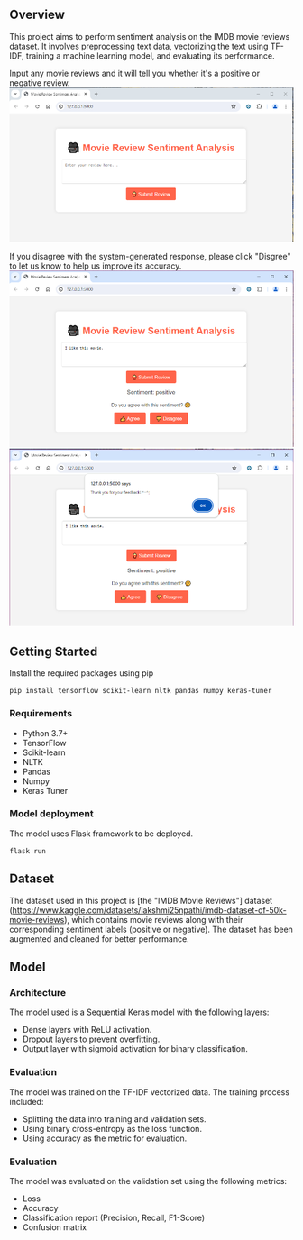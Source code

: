 ## Overview 

This project aims to perform sentiment analysis on the IMDB movie reviews dataset. It involves preprocessing text data, vectorizing the text using TF-IDF, training a machine learning model, and evaluating its performance.

Input any movie reviews and it will tell you whether it's a positive or negative review. 
![first sight](images/step_1.png)

If you disagree with the system-generated response, please click "Disgree" to let us know to help us improve its accuracy. 
![second sight](images/step_2.png)
![third sight](images/step_3.png)

## Getting Started 

Install the required packages using pip
```
pip install tensorflow scikit-learn nltk pandas numpy keras-tuner
```
### Requirements
- Python 3.7+
- TensorFlow
- Scikit-learn
- NLTK
- Pandas
- Numpy
- Keras Tuner

### Model deployment 
The model uses Flask framework to be deployed. 

```
flask run
```

## Dataset

The dataset used in this project is [the "IMDB Movie Reviews"] dataset (https://www.kaggle.com/datasets/lakshmi25npathi/imdb-dataset-of-50k-movie-reviews), which contains movie reviews along with their corresponding sentiment labels (positive or negative). The dataset has been augmented and cleaned for better performance.

## Model 

### Architecture  
The model used is a Sequential Keras model with the following layers:

- Dense layers with ReLU activation.
- Dropout layers to prevent overfitting.
- Output layer with sigmoid activation for binary classification.

### Evaluation 
The model was trained on the TF-IDF vectorized data. The training process included:

- Splitting the data into training and validation sets.
- Using binary cross-entropy as the loss function.
- Using accuracy as the metric for evaluation.

### Evaluation 
The model was evaluated on the validation set using the following metrics:

- Loss
- Accuracy
- Classification report (Precision, Recall, F1-Score)
- Confusion matrix